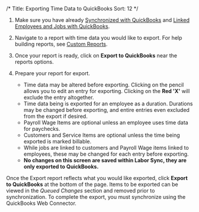 /*
Title: Exporting Time Data to QuickBooks
Sort: 12
*/
1. Make sure you have already [Synchronized with QuickBooks](http://support.laborsync.com/kb/topics/using-the-quickbooks-web-connector) and [Linked Employees and Jobs with QuickBooks](http://support.laborsync.com/kb/topics/linking-and-importing-quickbooks-items).

2. Navigate to a report with time data you would like to export.  For help building reports, see [Custom Reports](http://support.laborsync.com/kb/topics/custom-reports).

3. Once your report is ready, click on **Export to QuickBooks** near the reports options.  

4. Prepare your report for export. 
    - Time data may be altered before exporting.  Clicking on the pencil allows you to edit an entry for exporting.  Clicking on the **Red 'X'** will exclude the entry altogether.  
    - Time data being is exported for an employee as a duration. Durations may be changed before exporting, and entire entries even excluded from the export if desired. 
    - Payroll Wage Items are optional unless an employee uses time data for paychecks.  
    - Customers and Service Items are optional unless the time being exported is marked billable.  
    - While jobs are linked to customers and Payroll Wage items linked to employees, these may be changed for each entry before exporting.  
    - **No changes on this screen are saved within Labor Sync, they are only exported to QuickBooks.**

Once the Export report reflects what you would like exported, click **Export to QuickBooks** at the bottom of the page.  Items to be exported can be viewed in the *Queued Changes* section and removed prior to synchronization.  To complete the export, you must synchronize using the QuickBooks Web Connector.